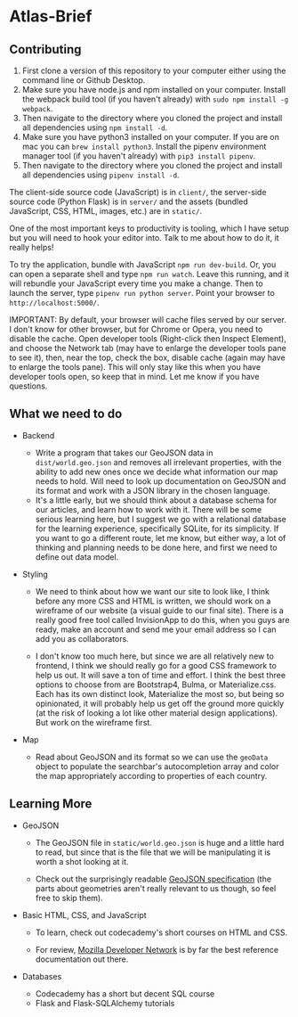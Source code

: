 # Atlas-Brief

## Contributing

1. First clone a version of this repository to your computer either using the command line or Github Desktop.
2. Make sure you have node.js and npm installed on your computer. Install the webpack build tool (if you haven't already) with `sudo npm install -g webpack`.
3. Then navigate to the directory where you cloned the project and install all dependencies using `npm install -d`.
4. Make sure you have python3 installed on your computer. If you are on mac you can `brew install python3`. Install the pipenv environment manager tool (if you haven't already) with `pip3 install pipenv`.
5. Then navigate to the directory where you cloned the project and install all dependencies using `pipenv install -d`.

The client-side source code (JavaScript) is in `client/`, the server-side source code (Python Flask) is in `server/` and the assets (bundled JavaScript, CSS, HTML, images, etc.) are in `static/`.

One of the most important keys to productivity is tooling, which I have setup but you will need to hook your editor into. Talk to me about how to do it, it really helps!

To try the application, bundle with JavaScript `npm run dev-build`. Or, you can open a separate  shell and type `npm run watch`. Leave this running, and it will rebundle your JavaScript every time you make a change. Then to launch the server, type `pipenv run python server`. Point your browser to `http://localhost:5000/`.

IMPORTANT: By default, your browser will cache files served by our server. I don't know for other browser, but for Chrome or Opera, you need to disable the cache. Open developer tools (Right-click then Inspect Element), and choose the Network tab (may have to enlarge the developer tools pane to see it), then, near the top, check the box, disable cache (again may have to enlarge the tools pane). This will only stay like this when you have developer tools open, so keep that in mind. Let me know if you have questions.

## What we need to do
- Backend
  - Write a program that takes our GeoJSON data in `dist/world.geo.json` and removes all irrelevant properties, with the ability to add new ones once we decide what information our map needs to hold. Will need to look up documentation on GeoJSON and its format and work with a JSON library in the chosen language.
  - It's a little early, but we should think about a database schema for our articles, and learn how to work with it. There will be some serious learning here, but I suggest we go with a relational database for the learning experience, specifically SQLite, for its simplicity. If you want to go a different route, let me know, but either way, a lot of thinking and planning needs to be done here, and first we need to define out data model.

- Styling

  - We need to think about how we want our site to look like,  I think before any more CSS and HTML  is written, we should work on a wireframe of our website (a visual guide to our final site). There is a really good free tool called InvisionApp to do this, when you guys are ready, make an account and send me your email address so I can add you as collaborators.

  - I don't know too much here, but since we are all relatively new to frontend, I think we should really go for a good CSS framework to help us out. It will save a ton of time and effort. I think the best three options to choose from are Bootstrap4, Bulma, or Materialize.css. Each has its own distinct look, Materialize the most so, but being so opinionated, it will probably help us get off the ground more quickly (at the risk of looking a lot like other material design applications). But work on the wireframe first.

- Map
  - Read about GeoJSON and its format so we can use the `geoData` object to populate the searchbar's autocompletion array and color the map appropriately according to properties of each country.
## Learning More

- GeoJSON

  - The GeoJSON file in `static/world.geo.json` is huge and a little hard to read, but since that is the file that we will be manipulating it is worth a shot looking at it.

  - Check out the surprisingly readable [GeoJSON specification](http://geojson.org/geojson-spec.html) (the parts about geometries aren't really relevant to us though, so feel free to skip them). 
- Basic HTML, CSS, and JavaScript
  - To learn, check out codecademy's short courses on HTML and CSS.

  - For review,  [Mozilla Developer Network](https://developer.mozilla.org/en-US/) is by far the best reference documentation out there.

- Databases
	- Codecademy has a short but decent SQL course
	- Flask and Flask-SQLAlchemy tutorials